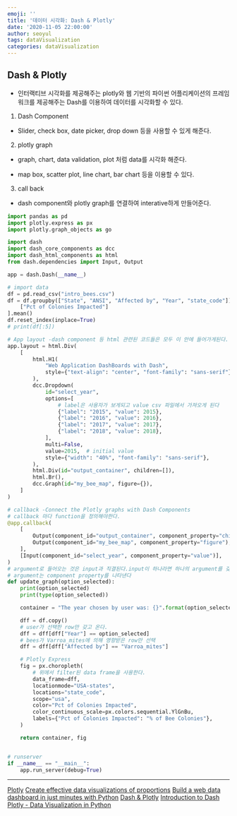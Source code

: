```yaml
---
emoji: ''
title: '데이터 시각화: Dash & Plotly'
date: '2020-11-05 22:00:00'
author: seoyul
tags: dataVisualization
categories: dataVisualization
---
```


## Dash & Plotly
- 인터랙티브 시각화를 제공해주는 plotly와 웹 기반의 파이썬 어플리케이션의 프레임워크를 제공해주는 Dash를 이용하여 데이터를 시각화할 수 있다.

1) Dash Component
- Slider, check box, date picker, drop down 등을 사용할 수 있게 해준다.

2) plotly graph
- graph, chart, data validation, plot 처럼 data를 시각화 해준다. 

- map box, scatter plot, line chart, bar chart 등을 이용할 수 있다.

3) call back
- dash component와 plotly graph를 연결하여 interative하게 만들어준다.

```python
import pandas as pd
import plotly.express as px
import plotly.graph_objects as go

import dash
import dash_core_components as dcc
import dash_html_components as html
from dash.dependencies import Input, Output

app = dash.Dash(__name__)

# import data
df = pd.read_csv("intro_bees.csv")
df = df.groupby(["State", "ANSI", "Affected by", "Year", "state_code"])[
    ["Pct of Colonies Impacted"]
].mean()
df.reset_index(inplace=True)
# print(df[:5])

# App layout -dash component 등 html 관련된 코드들은 모두 이 안에 들어가게된다.
app.layout = html.Div(
    [
        html.H1(
            "Web Application DashBoards with Dash",
            style={"text-align": "center", "font-family": "sans-serif"},
        ),
        dcc.Dropdown(
            id="select_year",
            options=[
                # label은 사용자가 보게되고 value csv 파일에서 가져오게 된다
                {"label": "2015", "value": 2015},
                {"label": "2016", "value": 2016},
                {"label": "2017", "value": 2017},
                {"label": "2018", "value": 2018},
            ],
            multi=False,
            value=2015,  # initial value
            style={"width": "40%", "font-family": "sans-serif"},
        ),
        html.Div(id="output_container", children=[]),
        html.Br(),
        dcc.Graph(id="my_bee_map", figure={}),
    ]
)

# callback -Connect the Plotly graphs with Dash Components
# callback 마다 function을 정의해야한다.
@app.callback(
    [
        Output(component_id="output_container", component_property="children"),
        Output(component_id="my_bee_map", component_property="figure"),
    ],
    [Input(component_id="select_year", component_property="value")],
)
# argument로 들어오는 것은 input과 직결된다.input이 하나라면 하나의 argument를 갖고, 두개라면 두개의 argument를 갖는다.
# argument는 component property를 나타낸다
def update_graph(option_selected):
    print(option_selected)
    print(type(option_selected))

    container = "The year chosen by user was: {}".format(option_selected)

    dff = df.copy()
    # user가 선택한 row만 갖고 온다.
    dff = dff[dff["Year"] == option_selected]
    # bees가 Varroa_mites에 의해 영향받은 row만 선택
    dff = dff[dff["Affected by"] == "Varroa_mites"]

    # Plotly Express
    fig = px.choropleth(
        # 위에서 filter된 data frame을 사용한다.
        data_frame=dff,
        locationmode="USA-states",
        locations="state_code",
        scope="usa",
        color="Pct of Colonies Impacted",
        color_continuous_scale=px.colors.sequential.YlGnBu,
        labels={"Pct of Colonies Impacted": "% of Bee Colonies"},
    )

    return container, fig


# runserver
if __name__ == "__main__":
    app.run_server(debug=True)

```

***
[Plotly](https://dailyheumsi.tistory.com/118)
[Create effective data visualizations of proportions](https://towardsdatascience.com/create-effective-data-visualizations-of-proportions-94b69ad34410)
[Build a web data dashboard in just minutes with Python](https://towardsdatascience.com/build-a-web-data-dashboard-in-just-minutes-with-python-d722076aee2b)
[Dash & Plotly](https://www.youtube.com/watch?v=tpkZqE_cJsE&list=PLCDERj-IUIFCaELQ2i7AwgD2M6Xvc4Slf&index=4)
[Introduction to Dash Plotly - Data Visualization in Python](https://www.youtube.com/watch?v=hSPmj7mK6ng&t=1564s)


```toc

```
